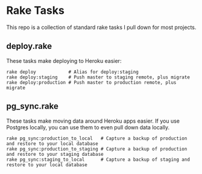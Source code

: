 Rake Tasks
============

This repo is a collection of standard rake tasks I pull down for most projects.

deploy.rake
-----------

These tasks make deploying to Heroku easier:

    rake deploy            # Alias for deploy:staging
    rake deploy:staging    # Push master to staging remote, plus migrate
    rake deploy:production # Push master to production remote, plus migrate

pg\_sync.rake
-------------

These tasks make moving data around Heroku apps easier. If you use Postgres locally, you can use them to even pull down data locally.

    rake pg_sync:production_to_local   # Capture a backup of production and restore to your local database
    rake pg_sync:production_to_staging # Capture a backup of production and restore to your staging database
    rake pg_sync:staging_to_local      # Capture a backup of staging and restore to your local database
